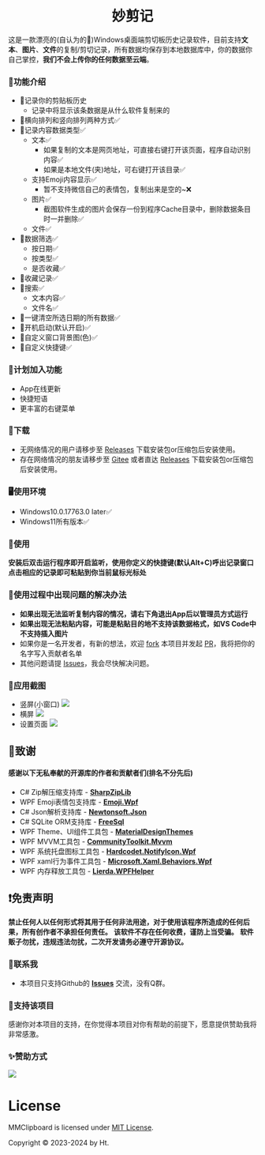 

<h1 align="center">妙剪记</h1>

这是一款漂亮的(自认为的🤣)Windows桌面端剪切板历史记录软件，目前支持**文本**、**图片**、**文件**的复制/剪切记录，所有数据均保存到本地数据库中，你的数据你自己掌控，**我们不会上传你的任何数据至云端**。

### 🍋功能介绍
- 🍑记录你的剪贴板历史
  - 记录中将显示该条数据是从什么软件复制来的
- 🍓横向排列和竖向排列两种方式✅
- 🍒记录内容数据类型✅
  - 文本✅
    - 如果复制的文本是网页地址，可直接右键打开该页面，程序自动识别内容✅
    - 如果是本地文件(夹)地址，可右键打开该目录✅
  - 支持Emoji内容显示✅
    - 暂不支持微信自己的表情包，复制出来是空的~❌
  - 图片✅
    - 截图软件生成的图片会保存一份到程序Cache目录中，删除数据条目时一并删除✅
  - 文件✅
- 🍆数据筛选✅
  - 按日期✅
  - 按类型✅
  - 是否收藏✅
- 🥑收藏记录✅
- 🥕搜索✅
  - 文本内容✅
  - 文件名✅
- 🍄一键清空所选日期的所有数据✅
- 🌰开机启动(默认开启)✅
- 🥒自定义窗口背景图(色)✅
- 🌽自定义快捷键✅

### 🦤计划加入功能
- App在线更新
- 快捷短语
- 更丰富的右键菜单

### 🎃下载
- 无网络情况的用户请移步至 [Releases](https://github.com/ProjectLion/MMClipboard/releases) 下载安装包or压缩包后安装使用。
- 存在网络情况的朋友请移步至 [Gitee](https://gitee.com/HtReturnTrue/MMClipboard) 或者直达 [Releases](https://gitee.com/HtReturnTrue/MMClipboard/releases) 下载安装包or压缩包后安装使用。

### 🖥️使用环境
- Windows10.0.17763.0 later✅
- Windows11所有版本✅

### 🔧使用
**安装后双击运行程序即开启监听，使用你定义的快捷键(默认Alt+C)呼出记录窗口点击相应的记录即可粘贴到你当前鼠标光标处**

### 🔧使用过程中出现问题的解决办法
- **如果出现无法监听复制内容的情况，请右下角退出App后以管理员方式运行**
- **如果出现无法粘贴内容，可能是粘贴目的地不支持该数据格式，如VS Code中不支持插入图片**
- 如果你是一名开发者，有新的想法，欢迎 [fork](https://github.com/ProjectLion/MMClipboard/forks) 本项目并发起 [PR](https://github.com/ProjectLion/MMClipboard/pulls)，我将把你的名字写入贡献者名单
- 其他问题请提 [Issues](https://github.com/ProjectLion/MMClipboard/issues)，我会尽快解决问题。

### 📸应用截图
  - 竖屏(小窗口)
  ![](./doc/preview/SmallSnip.png)
  - 横屏
  ![](./doc/preview/MaxSnip.png)
  - 设置页面
  ![](./doc/preview/SettingSnip.png)

## 🙏致谢 
#### 感谢以下无私奉献的开源库的作者和贡献者们(排名不分先后)
- C# Zip解压缩支持库 - [__SharpZipLib__](https://github.com/icsharpcode/SharpZipLib)
- WPF Emoji表情包支持库 - [__Emoji.Wpf__](https://github.com/samhocevar/emoji.wpf)
- C# Json解析支持库 - [__Newtonsoft.Json__](https://github.com/JamesNK/Newtonsoft.Json)
- C# SQLite ORM支持库 - [__FreeSql__](https://github.com/dotnetcore/FreeSql)
- WPF Theme、UI组件工具包 - [__MaterialDesignThemes__](https://github.com/MaterialDesignInXAML/MaterialDesignInXamlToolkit)
- WPF MVVM工具包 - [__CommunityToolkit.Mvvm__](https://github.com/CommunityToolkit/dotnet)
- WPF 系统托盘图标工具包 - [__Hardcodet.NotifyIcon.Wpf__](https://github.com/hardcodet/wpf-notifyicon)
- WPF xaml行为事件工具包 - [__Microsoft.Xaml.Behaviors.Wpf__](https://github.com/Microsoft/XamlBehaviorsWpf)
- WPF 内存释放工具包 - [__Lierda.WPFHelper__](https://www.nuget.org/packages/Lierda.WPFHelper)

## ❗免责声明
**禁止任何人以任何形式将其用于任何非法用途，对于使用该程序所造成的任何后果，所有创作者不承担任何责任。**
**该软件不存在任何收费，谨防上当受骗。**
**软件贩子勿扰，违规违法勿扰，二次开发请务必遵守开源协议。**

### 🤙联系我
- 本项目只支持Github的 [__Issues__](https://github.com/ProjectLion/MMClipboard/issues) 交流，没有Q群。

### 🏅支持该项目
感谢你对本项目的支持，在你觉得本项目对你有帮助的前提下，愿意提供赞助我将非常感激。

### ✨赞助方式
![](./doc/QRCode/WeChat.jpg)

# License

MMClipboard is licensed under [MIT License](./LICENSE).

Copyright © 2023-2024 by Ht.
